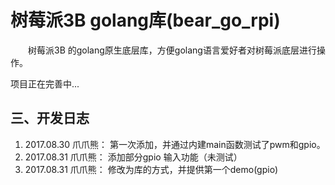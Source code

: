 # 树莓派3B golang库(bear_go_rpi)
　　树莓派3B 的golang原生底层库，方便golang语言爱好者对树莓派底层进行操作。

项目正在完善中...



## 三、开发日志

1. 2017.08.30 爪爪熊： 第一次添加，并通过内建main函数测试了pwm和gpio。
2. 2017.08.31 爪爪熊： 添加部分gpio 输入功能（未测试）
3. 2017.08.31 爪爪熊： 修改为库的方式，并提供第一个demo(gpio)
